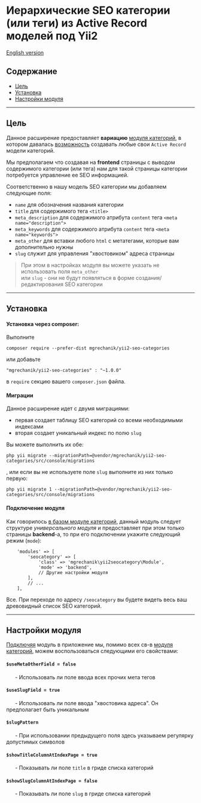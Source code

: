 # Иерархические SEO категории (или теги) из Active Record моделей под Yii2

[English version](../README.md)

## Содержание

* [Цель](#goal)
* [Установка](#installing)
* [Настройки модуля](#settings)



---

## Цель <span id="goal"></span>

Данное расширение предоставляет **вариацию** [модуля категорий](https://github.com/mgrechanik/yii2-categories-and-tags), 
в котором давалась [возможность](https://github.com/mgrechanik/yii2-categories-and-tags#custom-ar) создавать любые свои ```Active Record``` модели категорий.

Мы предполагаем что создавая на **frontend** страницы с выводом содержимого категории (или тега) нам для
такой страницы категории потребуется управление ее SEO информацией.

Соответственно в нашу модель SEO категории мы добавляем следующие поля:

* ```name``` для обозначения названия категории
* ```title``` для содержимого тега ```<title>```
* ```meta_description``` для содержимого атрибута ```content``` тега ```<meta name="description">```	
* ```meta_keywords``` для содержимого атрибута ```content``` тега ```<meta name="keywords">```	
* ```meta_other``` для вставки любого ```html``` с метатегами, которые вам дополнительно нужны
* ```slug``` служит для управления "хвостовиком" адреса страницы
	
> При этом в настройках модуля вы можете указать не использовать поля 	```meta_other```  
> или ```slug``` - они не будут появляться в форме создания/редактирования SEO категории

---

    
## Установка <span id="installing"></span>

#### Установка через composer:

Выполните
```
composer require --prefer-dist mgrechanik/yii2-seo-categories
```

или добавьте
```
"mgrechanik/yii2-seo-categories" : "~1.0.0"
```
в  `require` секцию вашего `composer.json` файла.

#### Миграции

Данное расширение идет с двумя миграциями:
- первая создает таблицу SEO категорий со всеми необходимыми индексами
- вторая создает уникальный индекс по полю ```slug```

Вы можете выполнить их обе:

```
php yii migrate --migrationPath=@vendor/mgrechanik/yii2-seo-categories/src/console/migrations
```

, или если вы не используете поле ```slug``` выполните из них только первую:

```
php yii migrate 1 --migrationPath=@vendor/mgrechanik/yii2-seo-categories/src/console/migrations
```

#### Подключение модуля  <span id="setup"></span>

Как говорилось [в базом модуле категорий](https://github.com/mgrechanik/yii2-categories-and-tags#goal), данный модуль следует структуре *универсального модуля* и предоставляет при этом
только страницы **backend**-а, то при его подключении укажите следующий режим (```mode```):
```
    'modules' => [
        'seocategory' => [
            'class' => 'mgrechanik\yii2seocategory\Module',
            'mode' => 'backend',
            // Другие настройки модуля
        ],
        // ...
    ],
```

Все. При переходе по адресу ```/seocategory``` вы будете видеть весь ваш древовидный список SEO категорий.

---

## Настройки модуля <span id="settings"></span>

[Подключяя](#setup) модуль в приложение мы, помимо всех св-в [модуля категорий](https://github.com/mgrechanik/yii2-categories-and-tags#settings),
 можем воспользоваться следующими его свойствами:

#### ```$useMetaOtherField = false``` 
&nbsp;&nbsp;&nbsp;&nbsp;&nbsp;&nbsp;- Использовать ли поле ввода всех прочих мета тегов

#### ```$useSlugField = true``` 
&nbsp;&nbsp;&nbsp;&nbsp;&nbsp;&nbsp;- Использовать ли поле ввода "хвостовика адреса". Он предполагает быть уникальным

#### ```$slugPattern``` 
&nbsp;&nbsp;&nbsp;&nbsp;&nbsp;&nbsp;- При использовании предыдущего поля здесь указываем регулярку допустимых символов 

#### ```$showTitleColumnAtIndexPage = true```
&nbsp;&nbsp;&nbsp;&nbsp;&nbsp;&nbsp;- Показывать ли поле ```title``` в гриде списка категорий

#### ```$showSlugColumnAtIndexPage = false``` 
&nbsp;&nbsp;&nbsp;&nbsp;&nbsp;&nbsp;- Показывать ли поле ```slug``` в гриде списка категорий

